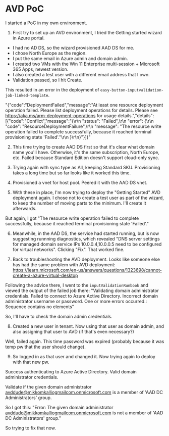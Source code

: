 # AVD PoC

I started a PoC in my own environment.

1. First try to set up an AVD environment, I tried the Getting started wizard in Azure portal.
* I had no AD DS, so the wizard provisioned AAD DS for me.
* I chose North Europe as the region.
* I put the same email in Azure admin and domain admin.
* I created two VMs with the Win 11 Enterprise multi-session + Microsoft 365 Apps, newest version.
* I also created a test user with a different email address that I own.
* Validation passed, so I hit Create.

This resulted in an error in the deployment of `easy-button-inputvalidation-job-linked-template`.

"{"code":"DeploymentFailed","message":"At least one resource deployment operation failed. Please list deployment operations for details. Please see https://aka.ms/arm-deployment-operations for usage details.","details":[{"code":"Conflict","message":"{\r\n  \"status\": \"Failed\",\r\n  \"error\": {\r\n    \"code\": \"ResourceDeploymentFailure\",\r\n    \"message\": \"The resource write operation failed to complete successfully, because it reached terminal provisioning state 'Failed'.\"\r\n  }\r\n}"}]}"

2. This time trying to create AAD DS first so that it's clear what domain name you'll have. Otherwise, it's the same subscription, North Europe, etc. Failed because Standard Edition doesn't support cloud-only sync.

3. Trying again with sync type as All, keeping Standard SKU. Provisioning takes a long time but so far looks like it worked this time.

4. Provisioned a vnet for host pool. Peered it with the AAD DS vnet.

5. With these in place, I'm now trying to deploy the "Getting Started" AVD deployment again. I chose not to create a test user as part of the wizard, to keep the number of moving parts to the minimum. I'll create it afterwards.

But again, I got "The resource write operation failed to complete successfully, because it reached terminal provisioning state 'Failed'."

6. Meanwhile, in the AAD DS, the service had started running, but is now suggesting runnning diagnostics, which revealed "DNS server settings for managed domain service IPs 10.0.0.4,10.0.0.5 need to be configured for virtual networks". Clicking "Fix". That worked fine.

7. Back to troubleshooting the AVD deployment. Looks like someone else has had the same problem with AVD deployment: https://learn.microsoft.com/en-us/answers/questions/1323698/cannot-create-a-azure-virtual-desktop

Following the advice there, I went to the `inputValidationRunbook` and viewed the output of the failed job there: "Validating domain administrator credentials. Failed to connect to Azure Active Directory. Incorrect domain administrator username or password. One or more errors occurred.: Sequence contains no elements"

So, I'll have to check the domain admin credentials.

8. Created a new user in tenant. Now using that user as domain admin, and also assigning that user to AVD (if that's even necessary?)

Well, failed again. This time password was expired (probably because it was temp pw that the user should change).

9. So logged in as that user and changed it. Now trying again to deploy with that new pw.

Success authenticating to Azure Active Directory. Valid domain administrator credentials.

Validate if the given domain administrator avddude@mikkomkalliogmailcom.onmicrosoft.com is a member of 'AAD DC Administrators' group.

So I got this: "Error: The given domain administrator avddude@mikkomkalliogmailcom.onmicrosoft.com is not a member of 'AAD DC Administrators' group."

So trying to fix that now.
